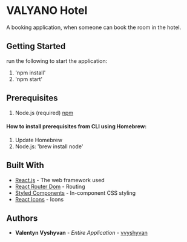 # VALYANO Hotel

A booking application, when someone can book the room in the hotel.

## Getting Started

run the following to start the application:

1. 'npm install'
2. 'npm start'

## Prerequisites

1. Node.js (required) [npm](https://www.npmjs.com/get-npm)

#### How to install prerequisites from CLI using Homebrew:
1. Update Homebrew
2. Node.js: 'brew install node'

## Built With

* [React.js](https://reactjs.org/) - The web framework used
* [React Router Dom](https://www.npmjs.com/package/react-router-dom) - Routing
* [Styled Components](https://styled-components.com/) - In-component CSS styling
* [React Icons](https://react-icons.netlify.com/#/) - Icons

## Authors

* **Valentyn Vyshyvan** - *Entire Application* - [vvyshyvan](https://github.com/vvyshyvan)